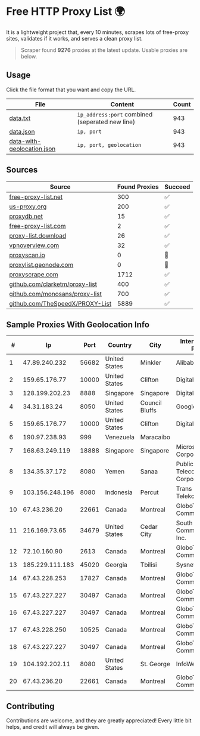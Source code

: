 
# Free HTTP Proxy List 🌍

It is a lightweight project that, every 10 minutes, scrapes lots of free-proxy sites, validates if it works, and serves a clean proxy list.


> Scraper found **9276** proxies at the latest update. Usable proxies are below.

## Usage

Click the file format that you want and copy the URL.


|File|Content|Count|
|----|-------|-----|
|[data.txt](https://raw.githubusercontent.com/themiralay/Proxy-List-World/master/data.txt)|`ip_address:port` combined (seperated new line)|943|
|[data.json](https://raw.githubusercontent.com/themiralay/Proxy-List-World/master/data.json)|`ip, port`|943|
|[data-with-geolocation.json](https://raw.githubusercontent.com/themiralay/Proxy-List-World/master/data-with-geolocation.json)|`ip, port, geolocation`|943|

## Sources

|Source|Found Proxies|Succeed|
|------|-------------|-------|
|[free-proxy-list.net](https://free-proxy-list.net)|300|✅|
|[us-proxy.org](https://www.us-proxy.org)|200|✅|
|[proxydb.net](http://proxydb.net)|15|✅|
|[free-proxy-list.com](https://free-proxy-list.com/?page=&port=&type%5B%5D=http&type%5B%5D=https&up_time=0&search=Search)|2|✅|
|[proxy-list.download](https://www.proxy-list.download/HTTP)|26|✅|
|[vpnoverview.com](https://vpnoverview.com/privacy/anonymous-browsing/free-proxy-servers)|32|✅|
|[proxyscan.io](https://www.proxyscan.io)|0|🚫|
|[proxylist.geonode.com](https://proxylist.geonode.com/api/proxy-list?limit=300&page=1&sort_by=lastChecked&sort_type=desc&protocols=http,https)|0|🚫|
|[proxyscrape.com](https://api.proxyscrape.com/v2/?request=displayproxies&protocol=http&timeout=10000&country=all&ssl=all&anonymity=all)|1712|✅|
|[github.com/clarketm/proxy-list](https://raw.githubusercontent.com/clarketm/proxy-list/master/proxy-list-raw.txt)|400|✅|
|[github.com/monosans/proxy-list](https://raw.githubusercontent.com/monosans/proxy-list/main/proxies/http.txt)|700|✅|
|[github.com/TheSpeedX/PROXY-List](https://raw.githubusercontent.com/TheSpeedX/PROXY-List/master/http.txt)|5889|✅|


## Sample Proxies With Geolocation Info

|#|Ip|Port|Country|City|Internet Service Provider|
|-|--|----|-------|----|-------------------------|
|1|47.89.240.232|56682|United States|Minkler|Alibaba.com LLC|
|2|159.65.176.77|10000|United States|Clifton|DigitalOcean, LLC|
|3|128.199.202.23|8888|Singapore|Singapore|DigitalOcean, LLC|
|4|34.31.183.24|8050|United States|Council Bluffs|Google LLC|
|5|159.65.176.77|10000|United States|Clifton|DigitalOcean, LLC|
|6|190.97.238.93|999|Venezuela|Maracaibo||
|7|168.63.249.119|18888|Singapore|Singapore|Microsoft Corporation|
|8|134.35.37.172|8080|Yemen|Sanaa|Public Telecommunication Corporation|
|9|103.156.248.196|8080|Indonesia|Percut|Trans Media Telekomunikasi|
|10|67.43.236.20|22661|Canada|Montreal|GloboTech Communications|
|11|216.169.73.65|34679|United States|Cedar City|South Central Communications, Inc.|
|12|72.10.160.90|2613|Canada|Montreal|GloboTech Communications|
|13|185.229.111.183|45020|Georgia|Tbilisi|Sysnet LLC|
|14|67.43.228.253|17827|Canada|Montreal|GloboTech Communications|
|15|67.43.227.227|30497|Canada|Montreal|GloboTech Communications|
|16|67.43.227.227|30497|Canada|Montreal|GloboTech Communications|
|17|67.43.228.250|10525|Canada|Montreal|GloboTech Communications|
|18|67.43.227.227|30497|Canada|Montreal|GloboTech Communications|
|19|104.192.202.11|8080|United States|St. George|InfoWest|
|20|67.43.236.20|22661|Canada|Montreal|GloboTech Communications|



## Contributing

Contributions are welcome, and they are greatly appreciated! Every
little bit helps, and credit will always be given.

